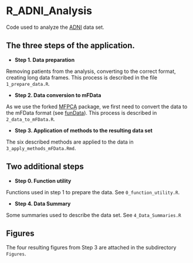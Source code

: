 # R_ADNI_Analysis
Code used to analyze the [ADNI](https://adni.loni.usc.edu/) data set.


## The three steps of the application.

- **Step 1. Data preparation** 

Removing patients from the analysis, converting to the correct format, creating long data frames. This process is described in the file `1_prepare_data.R`.

- **Step 2. Data conversion to mFData**

As we use the forked [MFPCA](https://github.com/d-gomon/MFPCA) package, we first need to convert the data to the mFData format (see [funData](https://github.com/ClaraHapp/funData)). This process is described in `2_data_to_mFData.R`.

- **Step 3. Application of methods to the resulting data set**

The six described methods are applied to the data in `3_apply_methods_mFData.Rmd`.

## Two additional steps

- **Step 0. Function utility**

Functions used in step 1 to prepare the data. See `0_function_utility.R`.

- **Step 4. Data Summary**

Some summaries used to describe the data set. See `4_Data_Summaries.R`

## Figures

The four resulting figures from Step 3 are attached in the subdirectory `Figures`.

